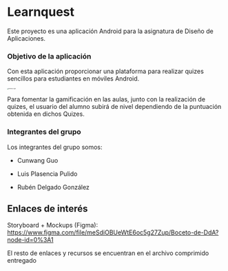 # Learnquest

Este proyecto es una aplicación Android para la asignatura de Diseño de Aplicaciones.

### Objetivo de la aplicación

Con esta aplicación proporcionar una plataforma para realizar quizes sencillos para estudiantes en móviles Android. 

<img src="https://i.imgur.com/PCxihuA.png" alt="Mockup Login" style="zoom:18%;" />

Para fomentar la gamificación en las aulas, junto con la realización de quizes, el usuario del alumno subirá de nivel dependiendo de la puntuación obtenida en dichos Quizes.

### Integrantes del grupo

Los integrantes del grupo somos:

* Cunwang Guo

* Luis Plasencia Pulido

* Rubén Delgado González

  

## Enlaces de interés

Storyboard + Mockups (Figma): https://www.figma.com/file/meSdiOBUeWtE6oc5g27Zup/Boceto-de-DdA?node-id=0%3A1

El resto de enlaces y recursos se encuentran en el archivo comprimido entregado

